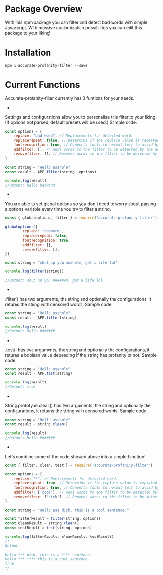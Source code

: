 # Package Overview

With this npm package you can filter and detect bad words with simple Javascript. With massive customization possibilites you can edit this package to your liking!

# Installation

`npm i accurate-profanity-filter --save`

# Current Functions

Accurate-profanity-filter currently has 3 funtions for your needs.

+ 
Settings and configurations allow you to personalise this filter to your liking. (If options not parsed, default presets will be used.)
Sample code:
```js
const options = {
    replace: "bad word", // Replacements for detected word.
    replacerepeat: false, // Determins if the replace value is repeated for every character of detected word. 
    fontrecognition: true, // Converts fonts to normal text to avoid bypass (May not support every font)
    addfilter: [], // Adds words to the filter to be detected by the advanced algorithm
    removefilter: [], // Removes words to the filter to be detected by the advanced algorithm
}

const string = "Hello asshole"
const result - APF.filter(string, options)

console.log(result)
//Output: Hello badword
```

+ 
You are able to set global options so you don't need to worry about parsing a options variable every time you try to filter a string.
```js
const { globaloptions, filter } = require('accurate-profanity-filter')

globaloptions({
        replace: "badword",
        replacerepeat: false,
        fontrecognition: true,
        addfilter: [],
        removefilter: [],
})

const string = "shut up you asshole, get a life lol"

console.log(filter(string))

//Output: shut up you #######, get a life lol
```

+ 
.filter() has two arguments, the string and optionally the configurations, it returns the string with censored words.
Sample code:
```js
const string = "Hello asshole"
const result - APF.filter(string)

console.log(result)
//Output: Hello #######
```

+ 
.test() has two arguments, the string and optionally the configurations, it returns a boolean value depending if the string has profanity or not.
Sample code:
```js
const string = "Hello asshole"
const result - APF.test(string)

console.log(result)
//Output: true
```

+ 
String.prototype.clean() has two arguments, the string and optionally the configurations, it returns the string with censored words.
Sample code:
```js
const string = "Hello asshole"
const result - string.clean()

console.log(result)
//Output: Hello #######
```

+ 
Let's combine some of the code showed above into a simple function!

```js
const { filter, clean, test } = require('accurate-profanity-filter')

const options = {
    replace: "*", // Replacements for detected word.
    replacerepeat: true, // Determins if the replace value is repeated for every character of detected word. 
    fontrecognition: true, // Converts fonts to normal text to avoid bypass (May not support every font)
    addfilter: ['cool'], // Adds words to the filter to be detected by the advanced algorithm
    removefilter: ['dick'], // Removes words to the filter to be detected by the advanced algorithm
}

const string = "Hello ass dick, this is a cool sentence."

const filterResult = filter(string, options)
const cleanResult = string.clean()
const testResult = test(string, options)

console.log(filterResult, cleanResult, testResult)
/*
Output:

Hello *** dick, this is a **** sentence.
Hello *** **** this is a cool sentence.
true
*/
```